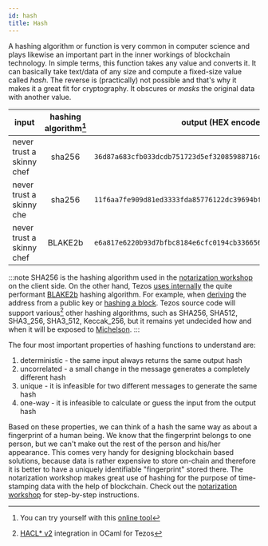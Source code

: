 ```yaml
---
id: hash
title: Hash
---
```


A hashing algorithm or function is very common in computer science and plays likewise an important part in the inner workings of blockchain technology. In simple terms, this function takes any value and converts it. It can basically take text/data of any size and compute a fixed-size value called *hash*. The reverse is (practically) not possible and that's why it makes it a great fit for cryptography. It obscures or *masks* the original data with another value. 

| input                     | hashing algorithm[^1] | output (HEX encoded)                                             |
|---------------------------|:-----------------:|------------------------------------------------------------------|
| never trust a skinny chef | sha256            | `36d87a683cfb033dcdb751723d5ef32085988716ce87a30c4ee3844992510a6a` |
| never trust a skinny che  | sha256            | `11f6aa7fe909d81ed3333fda85776122dc39694bfc234b74320f6754608847ea` |
| never trust a skinny chef | BLAKE2b           | `e6a817e6220b93d7bfbc8184e6cfc0194cb336656c5f6266e76931002f5caafc` |


:::note
SHA256 is the hashing algorithm used in the [notarization workshop](../../../learn/workshops/notarization/theory/overview) on the client side. On the other hand, Tezos [uses internally](https://gitlab.com/tezos/tezos/-/blob/master/src/lib_crypto/blake2B.ml) the quite performant [BLAKE2b](https://en.wikipedia.org/wiki/BLAKE_(hash_function)#BLAKE2b_algorithm) hashing algorithm. For example, when [deriving](key-pair) the address from a public key or [hashing a block](https://gitlab.com/tezos/tezos/-/blob/master/src/lib_crypto/block_hash). Tezos source code will support various[^2] other hashing algorithms, such as SHA256, SHA512, SHA3_256, SHA3_512, Keccak_256, but it remains yet undecided how and when it will be exposed to [Michelson](../../smart_contract/michelson).
:::


The four most important properties of hashing functions to understand are:

1. deterministic - the same input always returns the same output hash
2. uncorrelated - a small change in the message generates a completely different hash
3. unique - it is infeasible for two different messages to generate the same hash
4. one-way - it is infeasible to calculate or guess the input from the output hash

Based on these properties, we can think of a hash the same way as about a fingerprint of a human being. We know that the fingerprint belongs to one person, but we can't make out the rest of the person and his/her appearance. This comes very handy for designing blockchain based solutions, because data is rather expensive to store on-chain and therefore it is better to have a uniquely identifiable "fingerprint" stored there. The notarization workshop makes great use of hashing for the purpose of time-stamping data with the help of blockchain. Check out the [notarization workshop](/docs/learn/workshops/notarization/theory/overview) for step-by-step instructions.


[^1]: You can try yourself with this [online tool](https://8gwifi.org/MessageDigest.jsp)
[^2]: [HACL* v2](https://gitlab.com/tezos/tezos/-/merge_requests/1791) integration in OCaml for Tezos